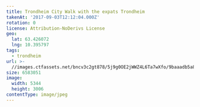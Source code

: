 ```yaml
---
title: Trondheim City Walk with the expats Trondheim
takenAt: '2017-09-03T12:12:04.000Z'
rotation: 0
license: Attribution-NoDerivs License
geo:
  lat: 63.426072
  lng: 10.395797
tags:
  - trondheim
url: >-
  //images.ctfassets.net/bncv3c2gt878/5j9g0OE2jWWZ4L6Ta7wXfo/9baaadb5a89037305c4fd5c6bcaf3d46/trondheim-city-walk-with-the-expats-trondheim_36820177796_o
size: 6583051
image:
  width: 5344
  height: 3006
contentType: image/jpeg
---
```


